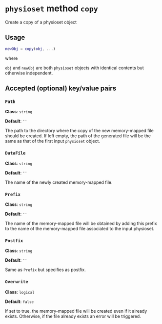 `physioset` method `copy`
===

Create a copy of a physioset object

## Usage

````matlab
newObj = copy(obj, ...)
````

where

`obj` and `newObj` are both `physioset` objects with identical contents but
otherwise independent.



## Accepted (optional) key/value pairs

### `Path` 

__Class__: `string`

__Default__: `''`

The path to the directory where the copy of the new memory-mapped file
 should be created. If left empty, the path of the generated file will 
be the same as that of the first input `physioset` object.


### `DataFile`

__Class__: `string`

__Default__: `''`

The name of the newly created memory-mapped file.


### `Prefix`

__Class__: `string`

__Default__: `''`

The name of the memory-mapped file will be obtained by adding this prefix
 to the name of the memory-mapped file associated to the input physioset. 


### `Postfix`

__Class__: `string`

__Default__: `''`

Same as `Prefix` but specifies as postfix.


### `Overwrite`

__Class__: `logical`

__Default__: `false`

If set to true, the memory-mapped file will be created even if it already
 exists. Otherwise, if the file already exists an error will be triggered. 